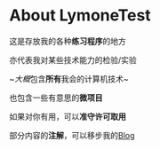 # About LymoneTest

这是存放我的各种**练习程序**的地方

亦代表我对某些技术能力的检验/实验

~*大概*包含**所有**我会的计算机技术~

也包含一些有意思的**微项目**

如果对你有用，可以**准守许可取用**

部分内容的**注解**，可以移步我的[Blog](https://www.lymone.cc/)
